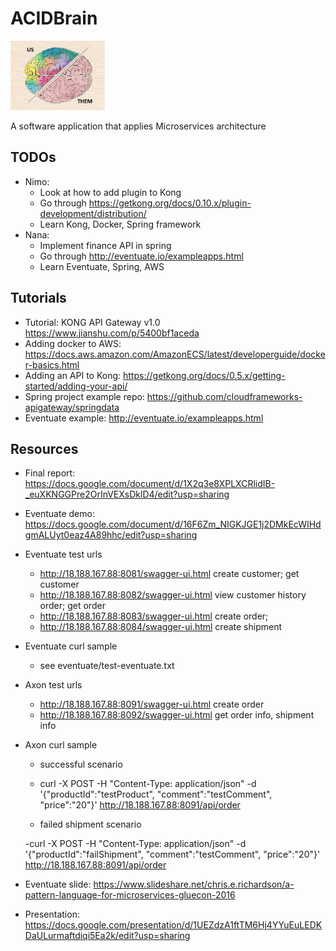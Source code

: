 # ACIDBrain

<p style="align: center">
    <img src="assets/README-263fd.png" width=30%></img>
</p>

A software application that applies Microservices architecture

## TODOs

- Nimo:
    - Look at how to add plugin to Kong
    - Go through https://getkong.org/docs/0.10.x/plugin-development/distribution/
    - Learn Kong, Docker, Spring framework
- Nana:
    - Implement finance API in spring
    - Go through http://eventuate.io/exampleapps.html
    - Learn Eventuate, Spring, AWS

## Tutorials

- Tutorial: KONG API Gateway v1.0 https://www.jianshu.com/p/5400bf1aceda
- Adding docker to AWS: https://docs.aws.amazon.com/AmazonECS/latest/developerguide/docker-basics.html
- Adding an API to Kong: https://getkong.org/docs/0.5.x/getting-started/adding-your-api/
- Spring project example repo: https://github.com/cloudframeworks-apigateway/springdata
- Eventuate example: http://eventuate.io/exampleapps.html

## Resources

- Final report:  https://docs.google.com/document/d/1X2q3e8XPLXCRlidIB-_euXKNGGPre2OrInVEXsDklD4/edit?usp=sharing

- Eventuate demo:
https://docs.google.com/document/d/16F6Zm_NIGKJGE1j2DMkEcWIHdgmALUyt0eaz4A89hhc/edit?usp=sharing

- Eventuate test urls
    - http://18.188.167.88:8081/swagger-ui.html create customer; get customer
    - http://18.188.167.88:8082/swagger-ui.html view customer history order; get order
    - http://18.188.167.88:8083/swagger-ui.html create order;
    - http://18.188.167.88:8084/swagger-ui.html create shipment
- Eventuate curl sample
    - see eventuate/test-eventuate.txt
- Axon test urls
    - http://18.188.167.88:8091/swagger-ui.html create order
    - http://18.188.167.88:8092/swagger-ui.html get order info, shipment info
- Axon curl sample
    - successful scenario

    - curl -X POST -H "Content-Type: application/json" -d '{"productId":"testProduct", "comment":"testComment", "price":"20"}' http://18.188.167.88:8091/api/order
    
    - failed shipment scenario

    -curl -X POST -H "Content-Type: application/json" -d '{"productId":"failShipment", "comment":"testComment", "price":"20"}' http://18.188.167.88:8091/api/order

- Eventuate slide:
https://www.slideshare.net/chris.e.richardson/a-pattern-language-for-microservices-gluecon-2016
- Presentation: https://docs.google.com/presentation/d/1UEZdzA1ftTM6Hj4YYuEuLEDKDaULurmaftdiqi5Ea2k/edit?usp=sharing
